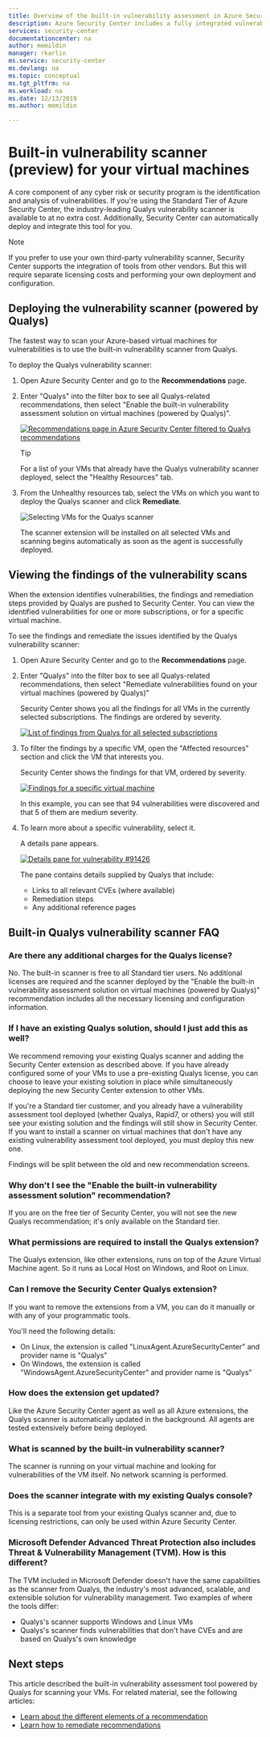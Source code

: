 ```yaml
---
title: Overview of the built-in vulnerability assessment in Azure Security Center
description: Azure Security Center includes a fully integrated vulnerability assessment solution from Qualys. This article describes how to deploy and use the tool.
services: security-center
documentationcenter: na
author: memildin
manager: rkarlin
ms.service: security-center
ms.devlang: na
ms.topic: conceptual
ms.tgt_pltfrm: na
ms.workload: na
ms.date: 12/13/2019
ms.author: memildin

---
```


# Built-in vulnerability scanner (preview) for your virtual machines

A core component of any cyber risk or security program is the identification and analysis of vulnerabilities. If you're using the Standard Tier of Azure Security Center, the industry-leading Qualys vulnerability scanner is available to at no extra cost. Additionally, Security Center can automatically deploy and integrate this tool for you.

> [!NOTE]
> If you prefer to use your own third-party vulnerability scanner, Security Center supports the integration of tools from other vendors. But this will require separate licensing costs and performing your own deployment and configuration. 

## Deploying the vulnerability scanner (powered by Qualys) <a name="deploy-vm-va"></a>

The fastest way to scan your Azure-based virtual machines for vulnerabilities is to use the built-in vulnerability scanner from Qualys. 

To deploy the Qualys vulnerability scanner:

1. Open Azure Security Center and go to the **Recommendations** page. 

1. Enter "Qualys" into the filter box to see all Qualys-related recommendations, then select "Enable the built-in vulnerability assessment solution on virtual machines (powered by Qualys)".

    [![Recommendations page in Azure Security Center filtered to Qualys recommendations](media/built-in-vulnerability-assessment/va-recommendations-enable-selected.png)](media/built-in-vulnerability-assessment/va-recommendations-enable-selected.png#lightbox)

    > [!TIP]
    > For a list of your VMs that already have the Qualys vulnerability scanner deployed, select the "Healthy Resources" tab. 

1. From the Unhealthy resources tab, select the VMs on which you want to deploy the Qualys scanner and click **Remediate**. 

    ![Selecting VMs for the Qualys scanner](media/built-in-vulnerability-assessment/va-remediating.png)

    The scanner extension will be installed on all selected VMs and scanning begins automatically as soon as the agent is successfully deployed.


## Viewing the findings of the vulnerability scans

When the extension identifies vulnerabilities, the findings and remediation steps provided by Qualys are pushed to Security Center. You can view the identified vulnerabilities for one or more subscriptions, or for a specific virtual machine.

To see the findings and remediate the issues identified by the Qualys vulnerability scanner:

1. Open Azure Security Center and go to the **Recommendations** page. 

1. Enter "Qualys" into the filter box to see all Qualys-related recommendations, then select "Remediate vulnerabilities found on your virtual machines (powered by Qualys)"

    Security Center shows you all the findings for all VMs in the currently selected subscriptions. The findings are ordered by severity. 

    [![List of findings from Qualys for all selected subscriptions](media/built-in-vulnerability-assessment/va-findings-all.png)](media/built-in-vulnerability-assessment/va-findings-all.png#lightbox)

1. To filter the findings by a specific VM, open the "Affected resources" section and click the VM that interests you.

    Security Center shows the findings for that VM, ordered by severity. 

    [![Findings for a specific virtual machine](media/built-in-vulnerability-assessment/va-findings.png)](media/built-in-vulnerability-assessment/va-findings.png#lightbox)

    In this example, you can see that 94 vulnerabilities were discovered and that 5 of them are medium severity.

1. To learn more about a specific vulnerability, select it. 

    A details pane appears.

    [![Details pane for vulnerability #91426](media/built-in-vulnerability-assessment/va-vulnerability-details.png)](media/built-in-vulnerability-assessment/va-vulnerability-details#lightbox)

    The pane contains details supplied by Qualys that include:
    
    * Links to all relevant CVEs (where available)
    * Remediation steps
    * Any additional reference pages



## Built-in Qualys vulnerability scanner FAQ

### Are there any additional charges for the Qualys license?
No. The built-in scanner is free to all Standard tier users. No additional licenses are required and the scanner deployed by the "Enable the built-in vulnerability assessment solution on virtual machines (powered by Qualys)" recommendation includes all the necessary licensing and configuration information.  

### If I have an existing Qualys solution, should I just add this as well?
We recommend removing your existing Qualys scanner and adding the Security Center extension as described above. If you have already configured some of your VMs to use a pre-existing Qualys license, you can choose to leave your existing solution in place while simultaneously deploying the new Security Center extension to other VMs. 

If you're a Standard tier customer, and you already have a vulnerability assessment tool deployed (whether Qualys, Rapid7, or others) you will still see your existing solution and the findings will still show in Security Center. If you want to install a scanner on virtual machines that don't have any existing vulnerability assessment tool deployed, you must deploy this new one. 

Findings will be split between the old and new recommendation screens.

### Why don't I see the "Enable the built-in vulnerability assessment solution" recommendation?
If you are on the free tier of Security Center, you will not see the new Qualys recommendation; it's only available on the Standard tier. 

### What permissions are required to install the Qualys extension?
The Qualys extension, like other extensions, runs on top of the Azure Virtual Machine agent. So it runs as Local Host on Windows, and Root on Linux.

### Can I remove the Security Center Qualys extension? 
If you want to remove the extensions from a VM, you can do it manually or with any of your programmatic tools. 

You'll need the following details:

* On Linux, the extension is called "LinuxAgent.AzureSecurityCenter" and provider name is "Qualys"
* On Windows, the extension is called "WindowsAgent.AzureSecurityCenter" and provider name is "Qualys"

### How does the extension get updated?
Like the Azure Security Center agent as well as all Azure extensions, the Qualys scanner is automatically updated in the background. All agents are tested extensively before being deployed.

### What is scanned by the built-in vulnerability scanner?
The scanner is running on your virtual machine and looking for vulnerabilities of the VM itself. No network scanning is performed. 

### Does the scanner integrate with my existing Qualys console?
This is a separate tool from your existing Qualys scanner and, due to licensing restrictions, can only be used within Azure Security Center.

### Microsoft Defender Advanced Threat Protection also includes Threat & Vulnerability Management (TVM). How is this different?
The TVM included in Microsoft Defender doesn't have the same capabilities as the scanner from Qualys, the industry's most advanced, scalable, and extensible solution for vulnerability management. Two examples of where the tools differ: 

* Qualys's scanner supports Windows and Linux VMs
* Qualys's scanner finds vulnerabilities that don't have CVEs and are based on Qualys's own knowledge


## Next steps

This article described the built-in vulnerability assessment tool powered by Qualys for scanning your VMs. For related material, see the following articles:

- [Learn about the different elements of a recommendation](security-center-recommendations.md)
- [Learn how to remediate recommendations](security-center-remediate-recommendations.md)